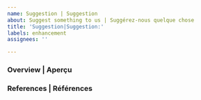 ```yaml
---
name: Suggestion | Suggestion
about: Suggest something to us | Suggérez-nous quelque chose
title: 'Suggestion|Suggestion:'
labels: enhancement
assignees: ''

---
```


### Overview | Aperçu

<!-- What is your suggestion? | Quel est votre suggestion ? -->

### References | Références

<!-- Reference any related issues, examples, topics, guides, recommendations, external links | Fournissez tout problème, exemple, sujets, guides, recommandations, liens externes connexes -->
